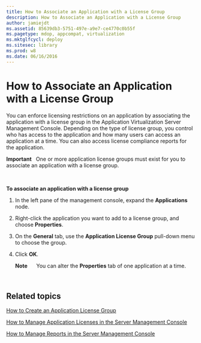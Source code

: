 ```yaml
---
title: How to Associate an Application with a License Group
description: How to Associate an Application with a License Group
author: jamiejdt
ms.assetid: 85639db3-5751-497e-a9e7-ce4770c0b55f
ms.pagetype: mdop, appcompat, virtualization
ms.mktglfcycl: deploy
ms.sitesec: library
ms.prod: w8
ms.date: 06/16/2016
---
```



# How to Associate an Application with a License Group


You can enforce licensing restrictions on an application by associating the application with a license group in the Application Virtualization Server Management Console. Depending on the type of license group, you control who has access to the application and how many users can access an application at a time. You can also access license compliance reports for the application.

**Important**  
One or more application license groups must exist for you to associate an application with a license group.

 

**To associate an application with a license group**

1.  In the left pane of the management console, expand the **Applications** node.

2.  Right-click the application you want to add to a license group, and choose **Properties**.

3.  On the **General** tab, use the **Application License Group** pull-down menu to choose the group.

4.  Click **OK**.

    **Note**  
       You can alter the **Properties** tab of one application at a time.

     

## Related topics


[How to Create an Application License Group](how-to-create-an-application-license-group.md)

[How to Manage Application Licenses in the Server Management Console](how-to-manage-application-licenses-in-the-server-management-console.md)

[How to Manage Reports in the Server Management Console](how-to-manage-reports-in-the-server-management-console.md)

 

 






